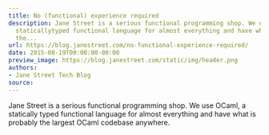 ```yaml
---
title: No (functional) experience required
description: Jane Street is a serious functional programming shop. We use OCaml, a
  staticallytyped functional language for almost everything and have what is probably
  the...
url: https://blog.janestreet.com/no-functional-experience-required/
date: 2015-08-19T00:00:00-00:00
preview_image: https://blog.janestreet.com/static/img/header.png
authors:
- Jane Street Tech Blog
source:
---
```


<p>Jane Street is a serious functional programming shop. We use OCaml, a statically
typed functional language for almost everything and have what is probably the
largest OCaml codebase anywhere.</p>


